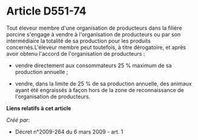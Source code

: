 # Article D551-74

Tout éleveur membre d'une organisation de producteurs dans la filière porcine s'engage à vendre à l'organisation de
producteurs ou par son intermédiaire la totalité de sa production pour les produits concernés.L'éleveur membre peut
toutefois, à titre dérogatoire, et après avoir obtenu l'accord de l'organisation de producteurs : 

- vendre directement aux consommateurs 25 % maximum de sa production annuelle ; 

- vendre, dans la limite de 25 % de sa production annuelle, des animaux ayant été engraissés à façon hors de la zone de
reconnaissance de l'organisation de producteurs.

**Liens relatifs à cet article**

_Créé par_:

  - Décret n°2009-264 du 6 mars 2009 - art. 1
